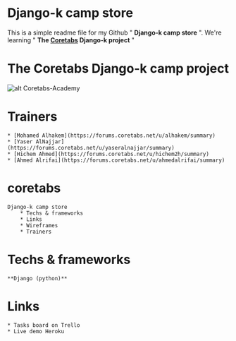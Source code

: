 # Django-k camp store

This is a simple readme file for my Github " **Django-k camp store** ".
We're learning " **The [Coretabs](https://coretabs.net/k-camps/django/) Django-k project** "

# The Coretabs Django-k camp project

![alt Coretabs-Academy](https://media-exp1.licdn.com/dms/image/C4D0BAQH0C9ax2ov8Qw/company-logo_200_200/0?e=2159024400&v=beta&t=giAScg5zoHFOQkmky7j3dROYsVuQMK_LA9X7lYns4HM)

# Trainers

    * [Mohamed Alhakem](https://forums.coretabs.net/u/alhakem/summary)
    * [Yaser AlNajjar](https://forums.coretabs.net/u/yaseralnajjar/summary)
    * [Hichem Ahmed](https://forums.coretabs.net/u/hichem2h/summary)
    * [Ahmed Alrifai](https://forums.coretabs.net/u/ahmedalrifai/summary)


# coretabs

    Django-k camp store
        * Techs & frameworks
        * Links
        * Wireframes
        * Trainers

# Techs & frameworks

    **Django (python)**

# Links

    * Tasks board on Trello
    * Live demo Heroku
